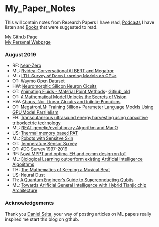# My_Paper_Notes
This will contain notes from Research Papers I have read, [Podcasts][4] I have listen and [Books][3] that were suggested to read.

[My Github Page][1] </br>
[My Personal Webpage][2]


### August 2019
- RF: [Near-Zero](RF/Near_Zero.md)
- ML: [Nvidea-Conversational AI BERT and Megatron](https://www.youtube.com/watch?v=Wxi_fbQxCM0)
- ML: [IITH-Survey of Deep Learning Models on GPUs](https://hgpu.org/?p=18689)
- OT: [Waymo Open Dataset](https://waymo.com/open)
- HW: [Neuromorphic Silicon Neuron Cicuits](Hardware/Neuromorphic_Survey.md)
- OT: [Animating Fluids - Material Point Methods](https://www.youtube.com/watch?v=CSQPD3oyvD8)- [Github_old](https://github.com/sriharshakondapalli/taichi_mpm)
- OT: [A Mathematical Model Unlocks the Secrets of Vision](https://www.quantamagazine.org/a-mathematical-model-unlocks-the-secrets-of-vision-20190821/)
- HW: [Chaos, Non Linear Circuits and Infinite Functions](Hardware/Non_Linear_Compute_Ditto.md)
- OT: [MegatronLM: Training Billion+ Parameter Language Models Using GPU Model Parallelism](https://nv-adlr.github.io/MegatronLM)
- EH: [Transcutaneous ultrasound energy harvesting using capacitive triboelectric technology](Ultrasound/EH_Capacitive_Triboelectric.md)
- ML: [NEAT genetic/evolutionary Algorithm and MarIO](ML/NEAT_MarIO.md)
- US: [Thermal memory based PAT](Ultrasound/Thermal_memory_PAT.md)
- ML: [Robots with Sensitve Skin](ML/sensitive_skin.md)
- OT: [Temperature Sensor Survey](https://ei.ewi.tudelft.nl/docs/TSensor_survey.xls)
- OT: [ADC Survey 1997-2019](https://web.stanford.edu/~murmann/adcsurvey.html)
- RF: [Nowi MPPT and optimal EH and comm design on IoT](RF/Nowi_MPPT.md)
- ML: [Biological Learning outperform existing Artificial Intelligence Algorithms](ML/Biological_Learning.md)
- TH: [The Mathematics of Keeping a Musical Beat](Theory/Math_keeping_Musical_beat.md)
- US: [Neural Dust](Ultrasound/Neural_Dust.md)
- Th: [A Quantum Engineer’s Guide to Superconducting Qubits](Theory/Quantum_Computing_Review.md)
- ML: [Towards Artificial General Intelligence with Hybrid Tianjic chip Architecture](ML/AGI_Tianjic_Chip.md)

[1]:https://sriharshakondapalli.github.io/
[2]:https://sites.google.com/view/sriharshakondapalli
[3]:Books_To_Do.md
[4]:Podcasts.md

### Acknowledgements 

Thank you [Daniel Seita](https://github.com/DanielTakeshi), your way of posting articles on ML papers really inspired me start this blog on github.
